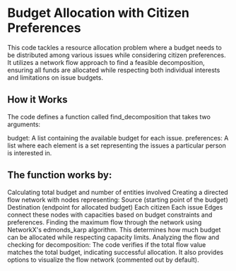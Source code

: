 # Budget Allocation with Citizen Preferences

This code tackles a resource allocation problem where a budget needs to be distributed among various issues while considering citizen preferences. It utilizes a network flow approach to find a feasible decomposition, ensuring all funds are allocated while respecting both individual interests and limitations on issue budgets.

## How it Works

The code defines a function called find_decomposition that takes two arguments:

budget: A list containing the available budget for each issue.
preferences: A list where each element is a set representing the issues a particular person is interested in.

## The function works by:

Calculating total budget and number of entities involved
Creating a directed flow network with nodes representing:
Source (starting point of the budget)
Destination (endpoint for allocated budget)
Each citizen
Each issue Edges connect these nodes with capacities based on budget constraints and preferences.
Finding the maximum flow through the network using NetworkX's edmonds_karp algorithm. This determines how much budget can be allocated while respecting capacity limits.
Analyzing the flow and checking for decomposition:
The code verifies if the total flow value matches the total budget, indicating successful allocation.
It also provides options to visualize the flow network (commented out by default).
